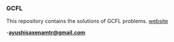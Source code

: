 ### GCFL
 This repository contains the solutions of GCFL problems.
[website](https://www.hackerrank.com)
 
-**ayushisaxenamtr@gmail.com**
